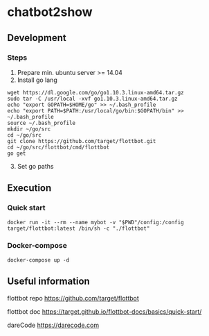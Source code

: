 # chatbot2show


## Development

### Steps

1. Prepare min. ubuntu server >= 14.04
2. Install go lang
```
wget https://dl.google.com/go/go1.10.3.linux-amd64.tar.gz
sudo tar -C /usr/local -xvf go1.10.3.linux-amd64.tar.gz
echo "export GOPATH=$HOME/go" >> ~/.bash_profile
echo "export PATH=$PATH:/usr/local/go/bin:$GOPATH/bin" >> ~/.bash_profile
source ~/.bash_profile
mkdir ~/go/src
cd ~/go/src
git clone https://github.com/target/flottbot.git
cd ~/go/src/flottbot/cmd/flottbot
go get
```
3. Set go paths

## Execution

### Quick start

```
docker run -it --rm --name mybot -v "$PWD"/config:/config target/flottbot:latest /bin/sh -c "./flottbot"
```

### Docker-compose
```
docker-compose up -d
```

## Useful information

flottbot repo https://github.com/target/flottbot

flottbot doc  https://target.github.io/flottbot-docs/basics/quick-start/

dareCode https://darecode.com

